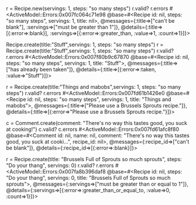 r = Recipe.new(servings: 1, steps: "so many steps")
r.valid?
r.errors
#<ActiveModel::Errors:0x007fc064c71e98 @base=#<Recipe id: nil, steps: "so many steps", servings: 1, title: nil>, @messages={:title=>["can't be blank"], :servings=>["must be greater than 1"]}, @details={:title=>[{:error=>:blank}], :servings=>[{:error=>:greater_than, :value=>1, :count=>1}]}>

Recipe.create(title:"Stuff",servings: 1, steps: "so many steps")
r = Recipe.create(title:"Stuff",servings: 1, steps: "so many steps")
r.valid?
r.errors
#<ActiveModel::Errors:0x007f80b9c67870 @base=#<Recipe id: nil, steps: "so many steps", servings: 1, title: "Stuff">, @messages={:title=>["has already been taken"]}, @details={:title=>[{:error=>:taken, :value=>"Stuff"}]}>

r = Recipe.create(title:"Things and mabobs",servings: 1, steps: "so many steps")
r.valid?
r.errors
#<ActiveModel::Errors:0x007fd61b1426e0 @base=#<Recipe id: nil, steps: "so many steps", servings: 1, title: "Things and mabobs">, @messages={:title=>["Please use a Brussels Sprouts recipe."]}, @details={:title=>[{:error=>"Please use a Brussels Sprouts recipe."}]}>

c = Comment.create(comment: "There's no way this tastes good, you suck at cooking!")
c.valid?
c.errors
#<ActiveModel::Errors:0x007fd61afc8f80 @base=#<Comment id: nil, name: nil, comment: "There's no way this tastes good, you suck at cooki...", recipe_id: nil>, @messages={:recipe_id=>["can't be blank"]}, @details={:recipe_id=>[{:error=>:blank}]}>

r = Recipe.create(title: "Brussels Full of Sprouts so much sprouts", steps: "Do your thang", servings: 0)
r.valid?
r.errors
#<ActiveModel::Errors:0x007fa8b396daf8 @base=#<Recipe id: nil, steps: "Do your thang", servings: 0, title: "Brussels Full of Sprouts so much sprouts">, @messages={:servings=>["must be greater than or equal to 1"]}, @details={:servings=>[{:error=>:greater_than_or_equal_to, :value=>0, :count=>1}]}>

